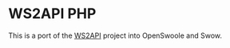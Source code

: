 # WS2API PHP

This is a port of the [WS2API](https://github.com/mevdschee/ws2api) project into
OpenSwoole and Swow.
